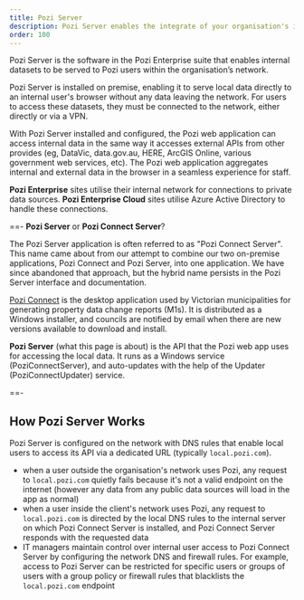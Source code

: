 ```yaml
---
title: Pozi Server
description: Pozi Server enables the integrate of your organisation's internal data sources (spatial and non-spatial) with the Pozi app.
order: 100
---
```


Pozi Server is the software in the Pozi Enterprise suite that enables internal datasets to be served to Pozi users within the organisation’s network.

Pozi Server is installed on premise, enabling it to serve local data directly to an internal user's browser without any data leaving the network. For users to access these datasets, they must be connected to the network, either directly or via a VPN.

With Pozi Server installed and configured, the Pozi web application can access internal data in the same way it accesses external APIs from other provides (eg, DataVic, data.gov.au, HERE, ArcGIS Online, various government web services, etc). The Pozi web application aggregates internal and external data in the browser in a seamless experience for staff.

**Pozi Enterprise** sites utilise their internal network for connections to private data sources. **Pozi Enterprise Cloud** sites utilise Azure Active Directory to handle these connections.

==- <b>Pozi Server</b> or <b>Pozi Connect Server</b>?

  The Pozi Server application is often referred to as "Pozi Connect Server". This name came about from our attempt to combine our two on-premise applications, Pozi Connect and Pozi Server, into one application. We have since abandoned that approach, but the hybrid name persists in the Pozi Server interface and documentation.

  [Pozi Connect](/pozi-connect/) is the desktop application used by Victorian municipalities for generating property data change reports (M1s). It is distributed as a Windows installer, and councils are notified by email when there are new versions available to download and install.

  <b>Pozi Server</b> (what this page is about) is the API that the Pozi web app uses for accessing the local data. It runs as a Windows service (PoziConnectServer), and auto-updates with the help of the Updater (PoziConnectUpdater) service.

==-

## How Pozi Server Works

Pozi Server is configured on the network with DNS rules that enable local users to access its API via a dedicated URL (typically `local.pozi.com`).

* when a user outside the organisation's network uses Pozi, any request to `local.pozi.com` quietly fails because it's not a valid endpoint on the internet (however any data from any public data sources will load in the app as normal)
* when a user inside the client's network uses Pozi, any request to `local.pozi.com` is directed by the local DNS rules to the internal server on which Pozi Connect Server is installed, and Pozi Connect Server responds with the requested data
* IT managers maintain control over internal user access to Pozi Connect Server by configuring the network DNS and firewall rules. For example, access to Pozi Server can be restricted for specific users or groups of users with a group policy or firewall rules that blacklists the `local.pozi.com` endpoint
